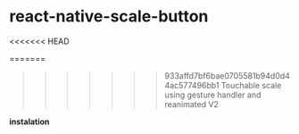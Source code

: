 # react-native-scale-button
<<<<<<< HEAD

=======
>>>>>>> 933affd7bf6bae0705581b94d0d44ac577496bb1
Touchable scale using gesture handler and reanimated V2

**instalation**
